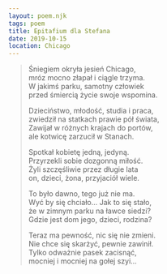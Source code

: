 ```yaml
---
layout: poem.njk
tags: poem
title: Epitafium dla Stefana
date: 2019-10-15
location: Chicago
---
```


> Śniegiem okryła jesień Chicago,  
> mróz mocno złapał i ciągle trzyma.                                      
> W jakimś parku, samotny człowiek                
> przed śmiercią życie swoje wspomina.  
> 
> Dzieciństwo, młodość, studia i praca,  
> zwiedził na statkach prawie pół świata,  
> Zawijał w różnych krajach do portów,  
> ale kotwicę zarzucił w Stanach.  
> 
> Spotkał kobietę jedną, jedyną.  
> Przyrzekli sobie dozgonną miłość.  
> Żyli szczęśliwie przez długie lata                  
> on, dzieci, żona, przyjaciół wiele.                
> 
> To było dawno, tego już nie ma.  
> Wyć by się chciało... Jak to się stało,  
> że w zimnym parku na ławce siedzi?  
> Gdzie jest dom jego, dzieci, rodzina?  
> 
> Teraz ma pewność, nic się nie zmieni.  
> Nie chce się skarżyć, pewnie zawinił.  
> Tylko odważnie pasek zacisnąć,  
> mocniej i mocniej na gołej szyi...  
